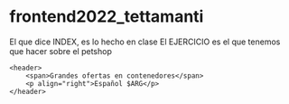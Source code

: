 # frontend2022_tettamanti
El que dice INDEX, es lo hecho en clase
El EJERCICIO es el que tenemos que hacer sobre el petshop

    <header>
        <span>Grandes ofertas en contenedores</span>
        <p align="right">Español $ARG</p>
    </header>
